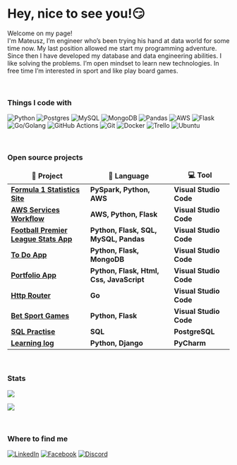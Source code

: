 <h1>Hey, nice to see you!😏</h1>

<p>Welcome on my page! 
</br> I'm Mateusz, I’m engineer who’s been trying his hand at data world for some time
            now. My last position allowed me start my programming adventure.
            Since then I have developed my database and data engineering
            abilities. I like solving the problems. I’m open mindset to learn new
            technologies.
            In free time I’m interested in sport and like play board games.</p>
<br>
<h3>Things I code with</h3>
<p>
  
  <img alt="Python" src="https://img.shields.io/badge/python-3670A0?style=for-the-badge&logo=python&logoColor=ffdd54" />
  <img alt="Postgres" src="https://img.shields.io/badge/postgres-%23316192.svg?style=for-the-badge&logo=postgresql&logoColor=white" />
  <img alt="MySQL" src="https://img.shields.io/badge/mysql-%2300f.svg?style=for-the-badge&logo=mysql&logoColor=white" />
  <img alt="MongoDB" src="https://img.shields.io/badge/MongoDB-%234ea94b.svg?style=for-the-badge&logo=mongodb&logoColor=white" />
  <img alt="Pandas" src="https://img.shields.io/badge/pandas-%23150458.svg?style=for-the-badge&logo=pandas&logoColor=white" />
  <img alt="AWS" src="https://img.shields.io/badge/AWS-%23FF9900.svg?style=for-the-badge&logo=amazon-aws&logoColor=white" />
  <img alt="Flask" src="https://img.shields.io/badge/flask-%23000.svg?style=for-the-badge&logo=flask&logoColor=white" />
  <img alt="Go/Golang" src="https://img.shields.io/badge/go-%2300ADD8.svg?style=for-the-badge&logo=go&logoColor=white" />
  <img alt="GitHub Actions" src="https://img.shields.io/badge/github%20actions-%232671E5.svg?style=for-the-badge&logo=githubactions&logoColor=white" />
  <img alt="Git" src="https://img.shields.io/badge/git-%23F05033.svg?style=for-the-badge&logo=git&logoColor=white" />  
  <img alt="Docker" src="https://img.shields.io/badge/docker-%230db7ed.svg?style=for-the-badge&logo=docker&logoColor=white" />
  <img alt="Trello" src="https://img.shields.io/badge/Trello-%23026AA7.svg?style=for-the-badge&logo=Trello&logoColor=white" />
  <img alt="Ubuntu" src="https://img.shields.io/badge/Ubuntu-E95420?style=for-the-badge&logo=ubuntu&logoColor=white" />
  
</p>
<br>

<h3>Open source projects</h3>
<table>
  <thead align="center">
    <tr border: none;>
	    <td><b>	🔰  Project	</b></td>
	    <td><b>	📝 Language	</b></td>
	    <td><b>	💻  Tool	</b></td>
    </tr>
  </thead>
  <tbody>
	  <tr>
		  <td><a href="https://github.com/mateuszgua/formula1-statistics.git"><b>Formula 1 Statistics Site</b></a></td>
		  <td><b>PySpark, Python, AWS</b></td>
		  <td><b>Visual Studio Code</b></td>
	  </tr>
	  <tr>
		  <td><a href="https://github.com/mateuszgua/aws-workflow-web-flask.git"><b>AWS Services Workflow</b></a></td>
		  <td><b>AWS, Python, Flask</b></td>
		  <td><b>Visual Studio Code</b></td>
	  </tr>
	  <tr>
		  <td><a href="https://github.com/mateuszgua/football-stats-england.git"><b>Football Premier League Stats App</b></a></td>
		  <td><b>Python, Flask, SQL, MySQL, Pandas</b></td>
		  <td><b>Visual Studio Code</b></td>
	  </tr>
	  <tr>
		  <td><a href="https://github.com/mateuszgua/to-do-app"><b>To Do App</b></a></td>
		  <td><b>Python, Flask, MongoDB</b></td>
		  <td><b>Visual Studio Code</b></td>
	  </tr>
  	  <tr>
		  <td><a href="https://github.com/mateuszgua/my-portfolio.git"><b>Portfolio App</b></a></td>
		  <td><b>Python, Flask, Html, Css, JavaScript</b></td>
		  <td><b>Visual Studio Code</b></td>
	  </tr>
	  <tr>
		  <td><a href="https://github.com/mateuszgua/Http_router"><b>Http Router</b></a></td>
		  <td><b>Go</b></td>
		  <td><b>Visual Studio Code</b></td>
	  </tr>
	  <tr>
		  <td><a href="https://github.com/mateuszgua/game_typer"><b>Bet Sport Games</b></a></td>
		  <td><b>Python, Flask</b></td>
		  <td><b>Visual Studio Code</b></td>
	  </tr>
	  <tr>
		  <td><a href="https://github.com/mateuszgua/SQL_Practise"><b>SQL Practise</b></a></td>
		  <td><b>SQL</b></td>
		  <td><b>PostgreSQL</b></td>
	  </tr>
	  <tr>
		  <td><a href="https://github.com/mateuszgua/Learning_log"><b>Learning log</b></a></td>
		  <td><b>Python, Django</b></td>
		  <td><b>PyCharm</b></td>
	  </tr>	
	</tbody>
</table>
<br>

<h3>Stats</h3>
<p><img src="https://github-readme-stats.vercel.app/api/top-langs?username=mateuszgua&show_icons=true&locale=en&layout=compact&theme=gotham" /></p>
<p><img src="https://github-readme-stats.vercel.app/api?username=mateuszgua&show_icons=true&hide=issues,contribs&theme=gotham" /></p>
<br>

<h3>Where to find me</h3>
<p>
<a href="https://www.linkedin.com/in/in-mateusz-gula/" target="_blank"><img alt="LinkedIn" src="https://img.shields.io/badge/linkedin-%230077B5.svg?&style=for-the-badge&logo=linkedin&logoColor=white" /></a>
<a href="https://www.facebook.com/fb.mateusz.gula/" target="_blank"><img alt="Facebook" src="https://img.shields.io/badge/Facebook-%231877F2.svg?style=for-the-badge&logo=Facebook&logoColor=white" /></a>
<a href="discordapp.com/users/1014838332393541652" target="_blank"><img alt="Discord" src="https://img.shields.io/badge/Discord-%235865F2.svg?style=for-the-badge&logo=discord&logoColor=white" /></a>
